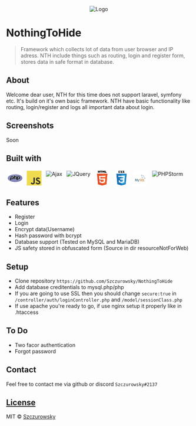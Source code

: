 <p align="center">
  <img 
    src="https://i.imgur.com/BFx57B5.png" 
    width="120px"
    alt="Logo">
</p>

# NothingToHide
> Framework which collects lot of data from user browser and IP adress. NTH include things such as routing, login and register form, stores data in safe format in database.

## About
Welcome dear user, NTH for this time does not support laravel, symfony etc. It's build on it's own basic framework. NTH have basic functionality like routing, login/register and logs all important data about login.
## Screenshots
Soon
## Built with

<p align="left">
<img src="https://raw.githubusercontent.com/github/explore/80688e429a7d4ef2fca1e82350fe8e3517d3494d/topics/php/php.png" alt="PHP" height="40" style="vertical-align:top; margin:4px">
<img src="https://raw.githubusercontent.com/github/explore/80688e429a7d4ef2fca1e82350fe8e3517d3494d/topics/javascript/javascript.png" alt="Javascript" height="40" style="vertical-align:top; margin:4px">
<img src="https://upload.wikimedia.org/wikipedia/commons/thumb/a/a1/AJAX_logo_by_gengns.svg/1280px-AJAX_logo_by_gengns.svg.png" alt="Ajax" height="40" style="vertical-align:top; margin:4px">
<img src="https://upload.wikimedia.org/wikipedia/commons/f/fd/JQuery-Logo.svg" alt="JQuery" height="40" style="vertical-align:top; margin:4px">
<img src="https://raw.githubusercontent.com/github/explore/80688e429a7d4ef2fca1e82350fe8e3517d3494d/topics/html/html.png" alt="HTML" height="40" style="vertical-align:top; margin:4px">
<img src="https://raw.githubusercontent.com/github/explore/80688e429a7d4ef2fca1e82350fe8e3517d3494d/topics/css/css.png" alt="css" height="40" style="vertical-align:top; margin:4px">
<img src="https://raw.githubusercontent.com/github/explore/80688e429a7d4ef2fca1e82350fe8e3517d3494d/topics/mysql/mysql.png" alt="MySQL" height="40" style="vertical-align:top; margin:4px">
<img src="https://www.anysoft.pl/images/items/4634/phpstorm_big.png" alt="PHPStorm" height="40" style="vertical-align:top; margin:4px">
</p>

## Features
- Register
- Login
- Encrypt data(Username)
- Hash password with bcrypt
- Database support (Tested on MySQL and MariaDB)
- JS safety stored in obfuscated form (Source in dir resourceNotForWeb)
## Setup
- Clone repository `https://github.com/Szczurowsky/NothingToHide`
- Add database creditentials to mysql.php/php
- If you are going to use SSL then you should change `secure:true` in `/controller/auth/loginController.php` and `/model/sessionClass.php`
- If use apache you're ready to go, if use nginx setup it properly like in .htaccess

## To Do
- Two facor authentication
- Forgot password

## Contact
Feel free to contact me via github or discord `Szczurowsky#2137`

## [License](https://github.com/Szczurowsky/NothingToHide/blob/main/LICENSE)

MIT © [Szczurowsky ](https://github.com/Szczurowsky)
